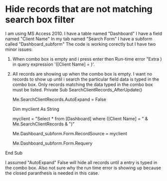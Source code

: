 
# Hide records that are not matching search box filter

I am using MS Access 2010.
I have a table named "Dashboard"
I have a field named "Client Name"
In my tab named "Search Form" I have a subform called "Dashboard_subform"
The code is working corectly but I have two minor issues:
1. When combo box is empty and i press enter then Run-time error "Extra ) in query expression '([Client Name] = )'.
2. All records are showing up when the combo box is empty. I want no records to show up until i search the particular field data is typed in the combo box. Only records matching the data typed in the combo box must be listed.
Private Sub SearchClientRecords_AfterUpdate()

    Me.SearchClientRecords.AutoExpand = False

    Dim myclient As String

    myclient = "Select * from [Dashboard] where ([Client Name] = " & Me.SearchClientRecords & ")"

    Me.Dashboard_subform.Form.RecordSource = myclient

    Me.Dashboard_subform.Form.Requery

End Sub

I assumed "AutoExpand" False will hide all records until a entry is typed in the combo box.
Also not sure why the run time error is showing up because the closed paranthesis is needed in this case.

        